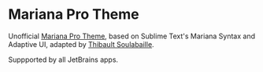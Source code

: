 <!-- Plugin description -->
# Mariana Pro Theme

Unofficial [Mariana Pro Theme](https://plugins.jetbrains.com/plugin/18572-mariana-pro-theme), based on Sublime Text's Mariana Syntax and Adaptive UI, adapted by [Thibault Soulabaille](https://github.com/thibaultSoulabaille).

Suppported by all JetBrains apps.
<!-- Plugin description end -->